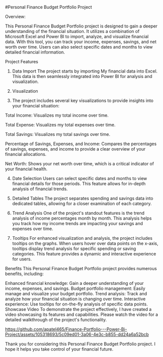 #Personal Finance Budget Portfolio Project


Overview:

This Personal Finance Budget Portfolio project is designed to gain a deeper understanding of the financial situation. It utilizes a combination of Microsoft Excel and Power BI to import, analyze, and visualize  financial data. With this tool, you can track your income, expenses, savings, and net worth over time. Users can also select specific dates and months to view detailed financial information.

Project Features
1. Data Import
The project starts by importing My financial data into Excel. This data is then seamlessly integrated into Power BI for analysis and visualization.

2. Visualization
3. The project includes several key visualizations to provide insights into your financial situation:

Total Income: Visualizes my total income over time.

Total Expense: Visualizes my total expenses over time.

Total Savings: Visualizes my total savings over time.

Percentage of Savings, Expenses, and Income: Compares the percentages of savings, expenses, and income to provide a clear overview of your financial allocations.

Net Worth: Shows your net worth over time, which is a critical indicator of your financial health.

4. Date Selection
Users can select specific dates and months to view financial details for those periods. This feature allows for in-depth analysis of financial trends.

5. Detailed Tables
The project separates spending and savings data into dedicated tables, allowing for a closer examination of each category.

6. Trend Analysis
One of the project's standout features is the trend analysis of income percentages month by month. This analysis helps you track how my income trends are impacting your savings and expenses over time.

7. Tooltips
For enhanced visualization and analysis, the project includes tooltips on the graphs. When users hover over data points on the x-axis, tooltips display trend analysis for specific spending or saving categories. This feature provides a dynamic and interactive experience for users.

Benefits
This Personal Finance Budget Portfolio project provides numerous benefits, including:

Enhanced financial knowledge: Gain a deeper understanding of your income, expenses, and savings.
Budget portfolio management: Easily manage and visualize your budget portfolio.
Trend analysis: Track and analyze how your financial situation is changing over time.
Interactive experience: Use tooltips for on-the-fly analysis of specific data points.
Showcase Video
To demonstrate the project effectively, I have created a video showcasing its features and capabilities. Please watch the video for a detailed walkthrough of the project's functionality.

https://github.com/apatel465/Finance-Portfolio---Power-Bi-Project/assets/105318693/5c09ed01-3a06-4e3c-b855-dd24a6a52bcb

Thank you for considering this Personal Finance Budget Portfolio project. I hope it helps you take control of your financial future.
